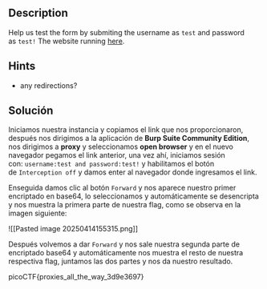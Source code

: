## Description

[](https://github.com/JazSparrow/Hacking-notes-2025/blob/main/Hacking-notes-2025/PicoCTF/Primer%20Examen%20Parcial/Parte%202%20-%20Web/06_findme.md#description)

Help us test the form by submiting the username as `test` and password as `test!` The website running [here](http://saturn.picoctf.net:57004/).

## Hints

[](https://github.com/JazSparrow/Hacking-notes-2025/blob/main/Hacking-notes-2025/PicoCTF/Primer%20Examen%20Parcial/Parte%202%20-%20Web/06_findme.md#hints)

- any redirections?

## Solución

[](https://github.com/JazSparrow/Hacking-notes-2025/blob/main/Hacking-notes-2025/PicoCTF/Primer%20Examen%20Parcial/Parte%202%20-%20Web/06_findme.md#soluci%C3%B3n)

Iniciamos nuestra instancia y copiamos el link que nos proporcionaron, después nos dirigimos a la aplicación de **Burp Suite Community Edition**, nos dirigimos a **proxy** y seleccionamos **open browser** y en el nuevo navegador pegamos el link anterior, una vez ahí, iniciamos sesión con: `username:test and password:test!` y habilitamos el botón de `Interception off` y damos enter al navegador donde ingresamos el link.

Enseguida damos clic al botón `Forward` y nos aparece nuestro primer encriptado en base64, lo seleccionamos y automáticamente se desencripta y nos muestra la primera parte de nuestra flag, como se observa en la imagen siguiente:

![[Pasted image 20250414155315.png]]

Después volvemos a dar `Forward` y nos sale nuestra segunda parte de encriptado base64 y automáticamente nos muestra el resto de nuestra respectiva flag, juntamos las dos partes y nos da nuestro resultado.

picoCTF{proxies_all_the_way_3d9e3697}